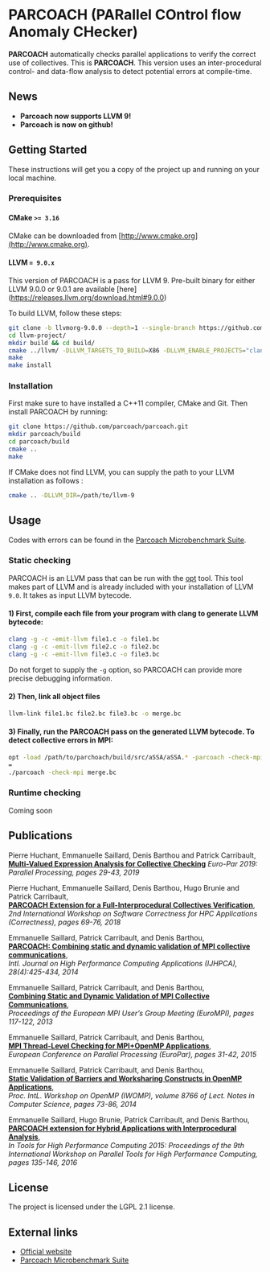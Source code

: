 # PARCOACH (PARallel COntrol flow Anomaly CHecker)

**PARCOACH** automatically checks parallel applications to verify the correct use of collectives. This is **PARCOACH**. This version uses an inter-procedural control- and data-flow analysis to detect potential errors at compile-time.

## News


* <b> Parcoach now supports LLVM 9! </b>
* <b> Parcoach is now on github! </b>



## Getting Started

These instructions will get you a copy of the project up and running on your local machine.

### Prerequisites

#### CMake `>= 3.16`

CMake can be downloaded from [http://www.cmake.org](http://www.cmake.org).

#### LLVM `= 9.0.x`

This version of PARCOACH is a pass for LLVM 9. Pre-built binary for either LLVM 9.0.0 or 9.0.1 are available [here] (https://releases.llvm.org/download.html#9.0.0)


To build LLVM, follow these steps:

```bash
git clone -b llvmorg-9.0.0 --depth=1 --single-branch https://github.com/llvm/llvm-project.git
cd llvm-project/
mkdir build && cd build/
cmake ../llvm/ -DLLVM_TARGETS_TO_BUILD=X86 -DLLVM_ENABLE_PROJECTS="clang;libcxx;libcxxabi;compiler-rt" -DCMAKE_BUILD_TYPE=Release -G "Unix Makefiles" -DCMAKE_INSTALL_PREFIX=where/you/want/to/install/parcoach
make
make install 
```


### Installation

First make sure to have installed a C++11 compiler, CMake and Git. Then install PARCOACH by running:

```bash
git clone https://github.com/parcoach/parcoach.git
mkdir parcoach/build
cd parcoach/build
cmake ..
make 
```

If CMake does not find LLVM, you can supply the path to your LLVM installation as follows  :
```bash
cmake .. -DLLVM_DIR=/path/to/llvm-9
```

## Usage
Codes with errors can be found in the [Parcoach Microbenchmark Suite](https://github.com/parcoach/microbenchmarks).

### Static checking

PARCOACH is an LLVM pass that can be run with the [opt](http://llvm.org/docs/CommandGuide/opt.html) tool. This tool makes part of LLVM and is already included with your installation of LLVM `9.0`. It takes as input LLVM bytecode.

#### 1) First, compile each file from your program with clang to generate LLVM bytecode:
```bash
clang -g -c -emit-llvm file1.c -o file1.bc
clang -g -c -emit-llvm file2.c -o file2.bc
clang -g -c -emit-llvm file3.c -o file3.bc
```
 
 Do not forget to supply the `-g` option, so PARCOACH can provide more precise debugging information.
 
#### 2) Then, link all object files
```bash
llvm-link file1.bc file2.bc file3.bc -o merge.bc
```

#### 3) Finally, run the PARCOACH pass on the generated LLVM bytecode. To detect collective errors in MPI:
```bash
opt -load /path/to/parchoach/build/src/aSSA/aSSA.* -parcoach -check-mpi merge.bc
=
./parcoach -check-mpi merge.bc
```

### Runtime checking

Coming soon

## Publications
Pierre Huchant, Emmanuelle Saillard, Denis Barthou and Patrick Carribault,
**[Multi-Valued Expression Analysis for Collective Checking](https://link.springer.com/chapter/10.1007%2F978-3-030-29400-7_3)**
*Euro-Par 2019: Parallel Processing, pages 29-43, 2019*

Pierre Huchant, Emmanuelle Saillard, Denis Barthou, Hugo Brunie and Patrick Carribault,  
**[PARCOACH Extension for a Full-Interprocedural Collectives Verification](https://doi.org/10.1109/Correctness.2018.00013)**,  
*2nd International Workshop on Software Correctness for HPC Applications (Correctness), pages 69-76, 2018*

Emmanuelle Saillard, Patrick Carribault, and Denis Barthou,  
**[PARCOACH: Combining static and dynamic validation of MPI collective communications](https://doi.org/10.1177%2F1094342014552204)**,  
*Intl. Journal on High Performance Computing Applications (IJHPCA), 28(4):425-434, 2014*

Emmanuelle Saillard, Patrick Carribault, and Denis Barthou,  
**[Combining Static and Dynamic Validation of MPI Collective Communications](https://doi.org/10.1145/2488551.2488555)**,  
*Proceedings of the European MPI User’s Group Meeting (EuroMPI), pages 117-122, 2013*

Emmanuelle Saillard, Patrick Carribault, and Denis Barthou,  
**[MPI Thread-Level Checking for MPI+OpenMP Applications](https://doi.org/10.1007/978-3-662-48096-0_3)**,  
*European Conference on Parallel Processing (EuroPar), pages 31-42, 2015*

Emmanuelle Saillard, Patrick Carribault, and Denis Barthou,  
**[Static Validation of Barriers and Worksharing Constructs in OpenMP Applications](https://doi.org/10.1007/978-3-319-11454-5_6)**,  
*Proc. IntL. Workshop on OpenMP (IWOMP), volume 8766 of Lect. Notes in Computer Science, pages 73-86, 2014*

Emmanuelle Saillard, Hugo Brunie, Patrick Carribault, and Denis Barthou,  
**[PARCOACH extension for Hybrid Applications with Interprocedural Analysis](https://doi.org/10.1007/978-3-319-39589-0_11)**,  
*In Tools for High Performance Computing 2015: Proceedings of the 9th International Workshop on Parallel Tools for High Performance Computing, pages 135-146, 2016*


## License
The project is licensed under the LGPL 2.1 license.
## External links

- [Official website](https://parcoach.github.io)
- [Parcoach Microbenchmark Suite](https://github.com/parcoach/microbenchmarks)

